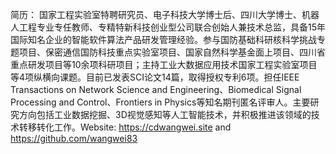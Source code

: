 简历： 国家工程实验室特聘研究员、电子科技大学博士后、四川大学博士、机器人工程专业专任教师、专精特新科技创业型公司联合创始人兼技术总监，具备15年国际知名企业的智能软件算法产品研发管理经验。参与国防基础科研核科学挑战专题项目、保密通信国防科技重点实验室项目、国家自然科学基金面上项目、四川省重点研发项目等10余项科研项目；主持工业大数据应用技术国家工程实验室项目等4项纵横向课题。目前已发表SCI论文14篇，取得授权专利6项。担任IEEE Transactions on Network Science and Engineering、Biomedical Signal Processing and Control、Frontiers in Physics等知名期刊匿名评审人。主要研究方向包括工业数据挖掘、3D视觉感知等人工智能技术，并积极推进该领域的技术转移转化工作。Website: https://cdwangwei.site and https://github.com/wangwei83

<!---
- 👋 Hi, I’m @wangwei83
- 👀 I’m interested in ...
- 🌱 I’m currently learning ...编程知识/商业认知/人生智慧。
- 💞️ I’m looking to collaborate on ...
- 📫 How to reach me ...
- 😄 Pronouns: ...
- ⚡ Fun fact: ...


wangwei83/wangwei83 is a ✨ special ✨ repository because its `README.md` (this file) appears on your GitHub profile.
You can click the Preview link to take a look at your changes.
--->
